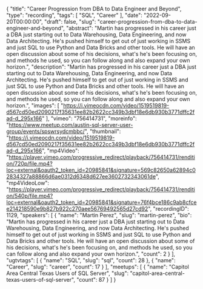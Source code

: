 {
  "title": "Career Progression from DBA to Data Engineer and Beyond",
  "type": "recording",
  "tags": [
    "SQL",
    "Career"
  ],
  "date": "2022-09-20T00:00:00",
  "draft": false,
  "slug": "career-progression-from-dba-to-data-engineer-and-beyond",
  "abstract": "Martin has progressed in his career just a DBA just starting out to Data Warehousing, Data Engineering, and now Data Architecting. He's pushed himself to get out of just working in SSMS and just SQL to use Python and Data Bricks and other tools. He will have an open discussion about some of his decisions, what's he's been focusing on, and methods he used, so you can follow along and also expand your own horizon.",
  "description": "Martin has progressed in his career just a DBA just starting out to Data Warehousing, Data Engineering, and now Data Architecting. He's pushed himself to get out of just working in SSMS and just SQL to use Python and Data Bricks and other tools. He will have an open discussion about some of his decisions, what's he's been focusing on, and methods he used, so you can follow along and also expand your own horizon.",
  "images": [
    "https://i.vimeocdn.com/video/1519519819-d567cd50ed2090217f35631ee82b2622cc349b3dbf18e6db930b3771dffc2fad-d_295x166"
  ],
  "vimeo": "756414731",
  "moreinfo": "https://www.meetup.com/austin-sql-server-user-group/events/spswrsydcmbbc/",
  "thumbnail": "https://i.vimeocdn.com/video/1519519819-d567cd50ed2090217f35631ee82b2622cc349b3dbf18e6db930b3771dffc2fad-d_295x166",
  "mp4Video": "https://player.vimeo.com/progressive_redirect/playback/756414731/rendition/720p/file.mp4?loc=external&oauth2_token_id=20985841&signature=569c82650a62894c02834327a88866d6ae0312d6348d627ee3602732343061de",
  "mp4VideoLow": "https://player.vimeo.com/progressive_redirect/playback/756414731/rendition/540p/file.mp4?loc=external&oauth2_token_id=20985841&signature=76f4bce186c9ab8cfcee214218590e9b827b922c270aee56769492565d27cd92",
  "recordingID": 1129,
  "speakers": [
    {
      "name": "Martin Perez",
      "slug": "martin-perez",
      "bio": "Martin has progressed in his career just a DBA just starting out to Data Warehousing, Data Engineering, and now Data Architecting. He's pushed himself to get out of just working in SSMS and just SQL to use Python and Data Bricks and other tools. He will have an open discussion about some of his decisions, what's he's been focusing on, and methods he used, so you can follow along and also expand your own horizon.",
      "count": 2
    }
  ],
  "ugtvtags": [
    {
      "name": "SQL",
      "slug": "sql",
      "count": 28
    },
    {
      "name": "Career",
      "slug": "career",
      "count": 17
    }
  ],
  "meetups": [
    {
      "name": "Capitol Area Central Texas Users of SQL Server",
      "slug": "capitol-area-central-texas-users-of-sql-server",
      "count": 87
    }
  ]
}